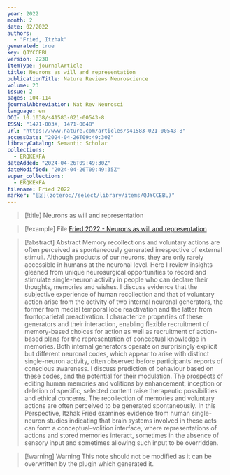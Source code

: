 ```yaml
---
year: 2022
month: 2
date: 02/2022
authors:
  - "Fried, Itzhak"
generated: true
key: QJYCCEBL
version: 2238
itemType: journalArticle
title: Neurons as will and representation
publicationTitle: Nature Reviews Neuroscience
volume: 23
issue: 2
pages: 104-114
journalAbbreviation: Nat Rev Neurosci
language: en
DOI: 10.1038/s41583-021-00543-8
ISSN: "1471-003X, 1471-0048"
url: "https://www.nature.com/articles/s41583-021-00543-8"
accessDate: "2024-04-26T09:49:30Z"
libraryCatalog: Semantic Scholar
collections:
  - ERQKEKFA
dateAdded: "2024-04-26T09:49:30Z"
dateModified: "2024-04-26T09:49:35Z"
super_collections:
  - ERQKEKFA
filename: Fried 2022
marker: "[🇿](zotero://select/library/items/QJYCCEBL)"
---
```


> [!title] Neurons as will and representation

> [!example] File
> [Fried 2022 - Neurons as will and representation](/Papers/PDFs/Fried%202022%20-%20Neurons%20as%20will%20and%20representation.pdf)

> [!abstract] Abstract
> Memory recollections and voluntary actions are often perceived as spontaneously generated irrespective of external stimuli. Although products of our neurons, they are only rarely accessible in humans at the neuronal level. Here I review insights gleaned from unique neurosurgical opportunities to record and stimulate single-neuron activity in people who can declare their thoughts, memories and wishes. I discuss evidence that the subjective experience of human recollection and that of voluntary action arise from the activity of two internal neuronal generators, the former from medial temporal lobe reactivation and the latter from frontoparietal preactivation. I characterize properties of these generators and their interaction, enabling flexible recruitment of memory-based choices for action as well as recruitment of action-based plans for the representation of conceptual knowledge in memories. Both internal generators operate on surprisingly explicit but different neuronal codes, which appear to arise with distinct single-neuron activity, often observed before participants’ reports of conscious awareness. I discuss prediction of behaviour based on these codes, and the potential for their modulation. The prospects of editing human memories and volitions by enhancement, inception or deletion of specific, selected content raise therapeutic possibilities and ethical concerns. The recollection of memories and voluntary actions are often perceived to be generated spontaneously. In this Perspective, Itzhak Fried examines evidence from human single-neuron studies indicating that brain systems involved in these acts can form a conceptual–volition interface, where representations of actions and stored memories interact, sometimes in the absence of sensory input and sometimes allowing such input to be overridden.

>[!warning] Warning
> This note should not be modified as it can be overwritten by the plugin which generated it.

